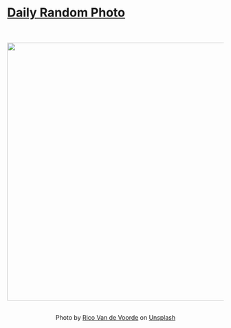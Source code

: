 # [Daily Random Photo](https://www.dailyrandomphoto.com/)

<div align="center">
  <br>
  <br>
  <a href="https://www.dailyrandomphoto.com/p/2022/2022-05-21/"><img src="https://images.unsplash.com/photo-1613679658857-6288ffe49d9c?crop=entropy&cs=tinysrgb&fit=max&fm=jpg&ixid=Mnw3NzUwOHwwfDF8cmFuZG9tfHx8fHx8fHx8MTY1MzA5MzEyMA&ixlib=rb-1.2.1&q=80&w=1080" width="600px"></a>
  <br>
  <br>
  <p class="has-text-grey">Photo by <a href="https://unsplash.com/@ricovandevoorde?utm_source=Daily%20Random%20Photo&amp;utm_medium=referral" target="_blank" rel="noopener noreferrer">Rico Van de Voorde</a> on <a href="https://unsplash.com/photos/6zRbBnRhWvM?utm_source=Daily%20Random%20Photo&amp;utm_medium=referral" target="_blank" rel="noopener noreferrer">Unsplash</a></p>
</div>
